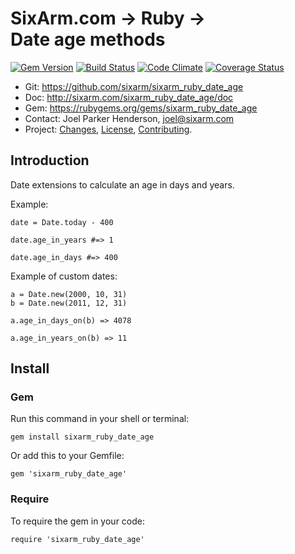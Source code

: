 # SixArm.com → Ruby → <br>Date age methods

<!--HEADER-OPEN-->

[![Gem Version](https://badge.fury.io/rb/sixarm_ruby_date_age.svg)](http://badge.fury.io/rb/sixarm_ruby_date_age)
[![Build Status](https://travis-ci.org/SixArm/sixarm_ruby_date_age.png)](https://travis-ci.org/SixArm/sixarm_ruby_date_age)
[![Code Climate](https://codeclimate.com/github/SixArm/sixarm_ruby_date_age.png)](https://codeclimate.com/github/SixArm/sixarm_ruby_date_age)
[![Coverage Status](https://coveralls.io/repos/SixArm/sixarm_ruby_date_age/badge.svg?branch=master&service=github)](https://coveralls.io/github/SixArm/sixarm_ruby_date_age?branch=master)

* Git: <https://github.com/sixarm/sixarm_ruby_date_age>
* Doc: <http://sixarm.com/sixarm_ruby_date_age/doc>
* Gem: <https://rubygems.org/gems/sixarm_ruby_date_age>
* Contact: Joel Parker Henderson, <joel@sixarm.com>
* Project: [Changes](CHANGES.md), [License](LICENSE.md), [Contributing](CONTRIBUTING.md).

<!--HEADER-SHUT-->

## Introduction

Date extensions to calculate an age in days and years.

Example:

    date = Date.today - 400

    date.age_in_years #=> 1

    date.age_in_days #=> 400 


Example of custom dates:

    a = Date.new(2000, 10, 31)
    b = Date.new(2011, 12, 31)

    a.age_in_days_on(b) => 4078
 
    a.age_in_years_on(b) => 11


<!--INSTALL-OPEN-->

## Install

### Gem

Run this command in your shell or terminal:

    gem install sixarm_ruby_date_age

Or add this to your Gemfile:

    gem 'sixarm_ruby_date_age'

### Require

To require the gem in your code:

    require 'sixarm_ruby_date_age'

<!--INSTALL-SHUT-->
